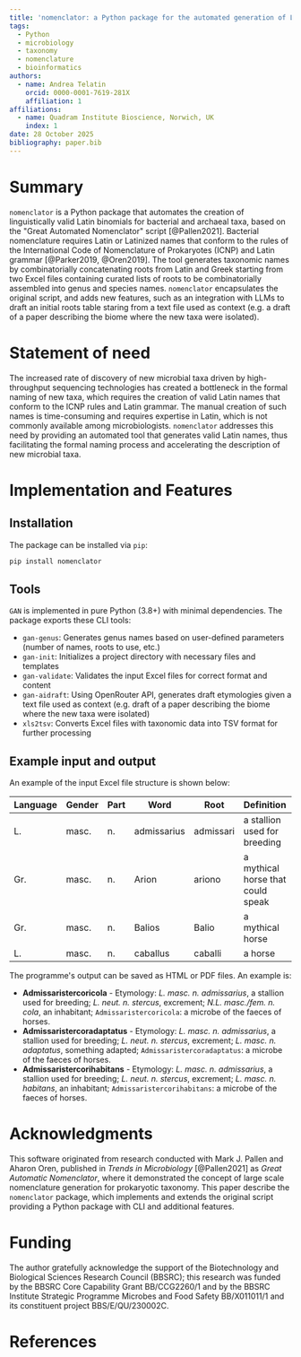 ```yaml
---
title: 'nomenclator: a Python package for the automated generation of Latin binomials for Bacterial and Archaeal genera'
tags:
  - Python
  - microbiology
  - taxonomy
  - nomenclature
  - bioinformatics
authors:
  - name: Andrea Telatin
    orcid: 0000-0001-7619-281X
    affiliation: 1
affiliations:
  - name: Quadram Institute Bioscience, Norwich, UK
    index: 1
date: 28 October 2025
bibliography: paper.bib
---
```


# Summary

`nomenclator` is a Python package that automates the creation of linguistically valid Latin binomials for bacterial and archaeal taxa, based on the "Great Automated Nomenclator" script [@Pallen2021].
Bacterial nomenclature requires Latin or Latinized names that conform to the rules of the International Code of Nomenclature of Prokaryotes (ICNP) and Latin grammar [@Parker2019, @Oren2019].
The tool generates taxonomic names by combinatorially concatenating roots from
Latin and Greek starting from two Excel files containing curated lists of 
roots to be combinatorially assembled into genus and species names.
`nomenclator` encapsulates the original script, and adds new features, such as an integration with LLMs
to draft an initial roots table staring from a text file used as context (e.g. a draft of a paper describing the biome where the new taxa were isolated).

# Statement of need

The increased rate of discovery of new microbial taxa driven by high-throughput sequencing technologies has created a bottleneck in the formal naming of new taxa, which requires the creation of valid Latin names that conform to the ICNP rules and Latin grammar.
The manual creation of such names is time-consuming and requires expertise in Latin, which is not commonly available among microbiologists.
`nomenclator` addresses this need by providing an automated tool that generates valid Latin names, thus facilitating the formal naming process and accelerating the description of new microbial taxa.

# Implementation and Features

## Installation

The package can be installed via `pip`:

```bash
pip install nomenclator
```

## Tools

`GAN` is implemented in pure Python (3.8+) with minimal dependencies.
The package exports these CLI tools:

- `gan-genus`: Generates genus names based on user-defined parameters (number of names, roots to use, etc.)
- `gan-init`: Initializes a project directory with necessary files and templates
- `gan-validate`: Validates the input Excel files for correct format and content
- `gan-aidraft`: Using OpenRouter API, generates draft etymologies given a text file used as context (e.g. draft of a paper describing the biome where the new taxa were isolated)
- `xls2tsv`: Converts Excel files with taxonomic data into TSV format for further processing


## Example input and output

An example of the input Excel file structure is shown below:

| Language | Gender | Part | Word        | Root      | Definition                           | Explanation |
|----------|--------|------|-------------|-----------|--------------------------------------|-------------|
| L.       | masc.  | n.   | admissarius | admissari | a stallion used for breeding         | horses      |
| Gr.      | masc.  | n.   | Arion       | ariono    | a mythical horse that could speak    | horses      |
| Gr.      | masc.  | n.   | Balios      | Balio     | a mythical horse                     | horses      |
| L.       | masc.  | n.   | caballus    | caballi   | a horse                              | horses      |

The programme's output can be saved as HTML or PDF files. An example is:

* **Admissaristercoricola** - Etymology: *L. masc. n. admissarius*, a stallion used for breeding; *L. neut. n. stercus*, excrement; *N.L. masc./fem. n. cola*, an inhabitant; `Admissaristercoricola`: a microbe of the faeces of horses.
* **Admissaristercoradaptatus** - Etymology: *L. masc. n. admissarius*, a stallion used for breeding; *L. neut. n. stercus*, excrement; *L. masc. n. adaptatus*, something adapted; `Admissaristercoradaptatus`: a microbe of the faeces of horses.
* **Admissaristercorihabitans** - Etymology: *L. masc. n. admissarius*, a stallion used for breeding; *L. neut. n. stercus*, excrement; *L. masc. n. habitans*, an inhabitant; `Admissaristercorihabitans`: a microbe of the faeces of horses.

# Acknowledgments

This software originated from research conducted with Mark J. Pallen and Aharon Oren, published in *Trends in Microbiology* [@Pallen2021] as *Great Automatic Nomenclator*, where it demonstrated the concept of large scale nomenclature generation for prokaryotic taxonomy. This paper describe the `nomenclator` package, which implements and extends the original script providing a Python package with CLI and additional features.

# Funding

The author gratefully acknowledge the support of the Biotechnology and Biological Sciences Research Council (BBSRC); this research was funded
by the BBSRC Core Capability Grant BB/CCG2260/1
and by the BBSRC Institute Strategic Programme Microbes and Food Safety 
BB/X011011/1 and its constituent project 
BBS/E/QU/230002C.

# References
